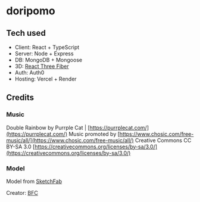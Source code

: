 # doripomo

## Tech used

- Client: React + TypeScript
- Server: Node + Express
- DB: MongoDB + Mongoose
- 3D: [React Three Fiber](https://r3f.docs.pmnd.rs/)
- Auth: Auth0
- Hosting: Vercel + Render

## Credits

### Music

Double Rainbow by Purrple Cat | [https://purrplecat.com/](https://purrplecat.com/)
Music promoted by [https://www.chosic.com/free-music/all/](https://www.chosic.com/free-music/all/)
Creative Commons CC BY-SA 3.0
[https://creativecommons.org/licenses/by-sa/3.0/](https://creativecommons.org/licenses/by-sa/3.0/)

### Model

Model from [SketchFab](https://skfb.ly/6U8Cv)

Creator: [BFC](https://sketchfab.com/B.F.C)
